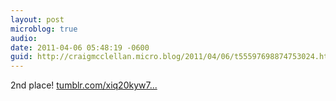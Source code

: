 ```yaml
---
layout: post
microblog: true
audio: 
date: 2011-04-06 05:48:19 -0600
guid: http://craigmcclellan.micro.blog/2011/04/06/t55597698874753024.html
---
```

2nd place! [tumblr.com/xiq20kyw7...](http://tumblr.com/xiq20kyw7n)
